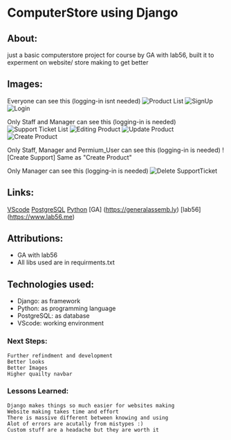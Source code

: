 # ComputerStore using Django

## About:
just a basic computerstore project for course by GA with lab56, 
built it to experment on website/ store making to get better 

## Images:
Everyone can see this (logging-in isnt needed)
![Product List](https://files.catbox.moe/iaw16j.png)
![SignUp](https://files.catbox.moe/4aihed.png)
![Login](https://files.catbox.moe/9biahq.png)

Only Staff and Manager can see this (logging-in is needed)
![Support Ticket List](https://files.catbox.moe/5e6ocs.png)
![Editing Product](https://files.catbox.moe/royj6x.png)
![Update Product](https://files.catbox.moe/royj6x.png)
![Create Product](https://files.catbox.moe/aobnsx.png)

Only Staff, Manager and Permium_User can see this (logging-in is needed)
![Create Support] Same as "Create Product"

Only Manager can see this (logging-in is needed)
![Delete SupportTicket](https://files.catbox.moe/t46ehm.png)

## Links:
[VScode](https://code.visualstudio.com)
[PostgreSQL](https://www.postgresql.org)
[Python](https://www.python.org)
[GA] (https://generalassemb.ly)
[lab56] (https://www.lab56.me)

## Attributions:
- GA with lab56
- All libs used are in requirments.txt

## Technologies used:
- Django: as framework
- Python: as programming language 
- PostgreSQL: as database
- VScode: working environment 

### Next Steps: 
    Further refindment and development
    Better looks 
    Better Images 
    Higher quailty navbar

### Lessons Learned:
    Django makes things so much easier for websites making
    Website making takes time and effort
    There is massive different between knowing and using
    Alot of errors are acutally from mistypes :)
    Custom stuff are a headache but they are worth it